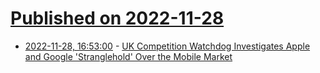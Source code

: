 # [Published on 2022-11-28](index.md)

* [2022-11-28, 16:53:00](https://soylentnews.org/article.pl?sid=22/11/27/1145234&from=rss) - [UK Competition Watchdog Investigates Apple and Google 'Stranglehold' Over the Mobile Market](https://soylentnews.org/article.pl?sid=22/11/27/1145234&from=rss)
